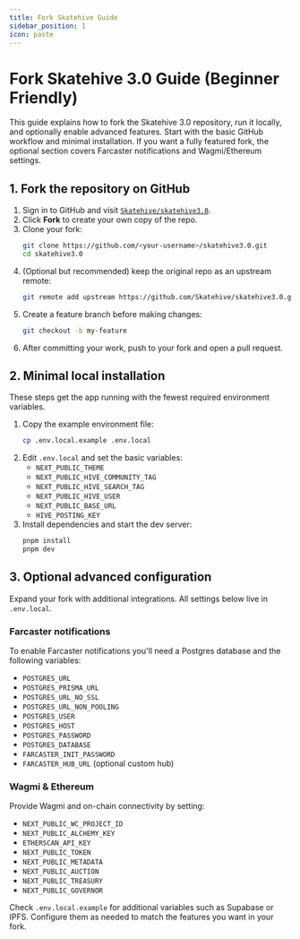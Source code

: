 ```yaml
---
title: Fork Skatehive Guide
sidebar_position: 1
icon: paste
---
```


# Fork Skatehive 3.0 Guide (Beginner Friendly)

This guide explains how to fork the Skatehive 3.0 repository, run it locally, and optionally enable advanced features. Start with the basic GitHub workflow and minimal installation. If you want a fully featured fork, the optional section covers Farcaster notifications and Wagmi/Ethereum settings.

## 1. Fork the repository on GitHub

1. Sign in to GitHub and visit [`Skatehive/skatehive3.0`](https://github.com/Skatehive/skatehive3.0).
2. Click **Fork** to create your own copy of the repo.
3. Clone your fork:
   ```bash
   git clone https://github.com/<your-username>/skatehive3.0.git
   cd skatehive3.0
   ```
4. (Optional but recommended) keep the original repo as an upstream remote:
   ```bash
   git remote add upstream https://github.com/Skatehive/skatehive3.0.git
   ```
5. Create a feature branch before making changes:
   ```bash
   git checkout -b my-feature
   ```
6. After committing your work, push to your fork and open a pull request.

## 2. Minimal local installation

These steps get the app running with the fewest required environment variables.

1. Copy the example environment file:
   ```bash
   cp .env.local.example .env.local
   ```
2. Edit `.env.local` and set the basic variables:
   - `NEXT_PUBLIC_THEME`
   - `NEXT_PUBLIC_HIVE_COMMUNITY_TAG`
   - `NEXT_PUBLIC_HIVE_SEARCH_TAG`
   - `NEXT_PUBLIC_HIVE_USER`
   - `NEXT_PUBLIC_BASE_URL`
   - `HIVE_POSTING_KEY`
3. Install dependencies and start the dev server:
   ```bash
   pnpm install
   pnpm dev
   ```

## 3. Optional advanced configuration

Expand your fork with additional integrations. All settings below live in `.env.local`.

### Farcaster notifications

To enable Farcaster notifications you'll need a Postgres database and the following variables:

- `POSTGRES_URL`
- `POSTGRES_PRISMA_URL`
- `POSTGRES_URL_NO_SSL`
- `POSTGRES_URL_NON_POOLING`
- `POSTGRES_USER`
- `POSTGRES_HOST`
- `POSTGRES_PASSWORD`
- `POSTGRES_DATABASE`
- `FARCASTER_INIT_PASSWORD`
- `FARCASTER_HUB_URL` (optional custom hub)

### Wagmi & Ethereum

Provide Wagmi and on-chain connectivity by setting:

- `NEXT_PUBLIC_WC_PROJECT_ID`
- `NEXT_PUBLIC_ALCHEMY_KEY`
- `ETHERSCAN_API_KEY`
- `NEXT_PUBLIC_TOKEN`
- `NEXT_PUBLIC_METADATA`
- `NEXT_PUBLIC_AUCTION`
- `NEXT_PUBLIC_TREASURY`
- `NEXT_PUBLIC_GOVERNOR`

Check `.env.local.example` for additional variables such as Supabase or IPFS. Configure them as needed to match the features you want in your fork.
